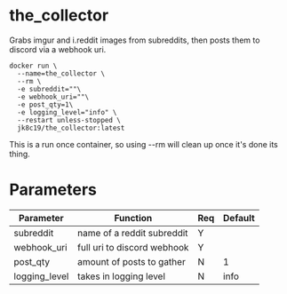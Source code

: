 # the_collector
Grabs imgur and i.reddit images from subreddits, then posts them to discord via a webhook uri.

```
docker run \
  --name=the_collector \
  --rm \
  -e subreddit=""\
  -e webhook_uri=""\
  -e post_qty=1\
  -e logging_level="info" \
  --restart unless-stopped \
  jk8c19/the_collector:latest
```

This is a run once container, so using --rm will clean up once it's done its thing.

# Parameters

| Parameter | Function | Req | Default |
|-|-|-|-|
| subreddit | name of a reddit subreddit | Y
| webhook_uri | full uri to discord webhook | Y
| post_qty | amount of posts to gather | N | 1 |
| logging_level | takes in logging level | N | info |